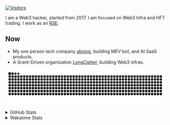 <!-- markdownlint-disable MD041 MD010 MD033 -->
[![Visitors](https://api.visitorbadge.io/api/daily?path=Akagi201%2FAkagi201&label=Visitors%20Today&countColor=%2337d67a)](https://visitorbadge.io/status?path=Akagi201%2FAkagi201)

I am a Web3 hacker, started from 2017. I am focused on Web3 Infra and HFT trading.
I work as an [RSE](https://us-rse.org/about/what-is-an-rse/).

## Now

* My one person tech company [akjong](https://github.com/akjong), building MEV bot, and AI SaaS products.
* A Grant-Driven organization [LongCipher](https://github.com/longcipher), building Web3 infras.

[![github contribution grid snake animation](https://raw.githubusercontent.com/Akagi201/Akagi201/output/github-contribution-grid-snake.svg#gh-light-mode-only)](https://github.com/Akagi201)

<details>
<summary>GitHub Stats</summary>
  <a href="https://github.com/Akagi201"><img alt="Profile Detail" src="https://raw.githubusercontent.com/Akagi201/Akagi201/master/profile-summary-card-output/dracula/0-profile-details.svg" /></a>
  <a href="https://github.com/Akagi201"><img alt="Github Stats" src="https://raw.githubusercontent.com/Akagi201/Akagi201/master/profile-summary-card-output/dracula/3-stats.svg" /></a>
  <a href="https://github.com/Akagi201"><img alt="Lang By Commits" src="https://raw.githubusercontent.com/Akagi201/Akagi201/master/profile-summary-card-output/dracula/2-most-commit-language.svg" /></a>
</details>

<details>
<summary>Wakatime Stats</summary>
<br>

<!--START_SECTION:waka-->

```txt
From: 03 July 2025 - To: 10 July 2025

Total Time: 59 hrs 8 mins

Other           26 hrs 31 mins  ███████████▒░░░░░░░░░░░░░   44.86 %
Rust            13 hrs 41 mins  █████▓░░░░░░░░░░░░░░░░░░░   23.15 %
sh              8 hrs 45 mins   ███▓░░░░░░░░░░░░░░░░░░░░░   14.82 %
TOML            2 hrs 44 mins   █░░░░░░░░░░░░░░░░░░░░░░░░   04.62 %
SQL             2 hrs 3 mins    █░░░░░░░░░░░░░░░░░░░░░░░░   03.47 %
Markdown        1 hr 39 mins    ▓░░░░░░░░░░░░░░░░░░░░░░░░   02.80 %
Solidity        1 hr 30 mins    ▓░░░░░░░░░░░░░░░░░░░░░░░░   02.55 %
YAML            44 mins         ▒░░░░░░░░░░░░░░░░░░░░░░░░   01.27 %
Bash            34 mins         ▒░░░░░░░░░░░░░░░░░░░░░░░░   00.96 %
JavaScript      17 mins         ░░░░░░░░░░░░░░░░░░░░░░░░░   00.49 %
```

<!--END_SECTION:waka-->

</details>
